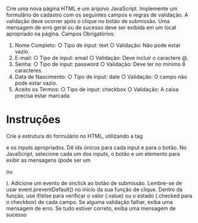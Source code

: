  Crie uma nova página HTML e um arquivo JavaScript. Implemente um formulário de cadastro com os 
seguintes campos e regras de validação. A validação deve ocorrer após o clique no botão de submissão. 
Uma mensagem de erro geral ou de sucesso deve ser exibida em um local apropriado na página.
 Campos Obrigatórios:
 1. Nome Completo:
 ○ Tipo de input: text
 ○ Validação: Não pode estar vazio.
 2. E-mail:
 ○ Tipo de input: email
 ○ Validação: Deve incluir o caractere @.
 3. Senha:
 ○ Tipo de input: password
 ○ Validação: Deve ter no mínimo 8 caracteres.
 4. Data de Nascimento:
 ○ Tipo de input: date
 ○ Validação: O campo não pode estar vazio.
 5. Aceito os Termos:
 ○ Tipo de input: checkbox
 ○ Validação: A caixa precisa estar marcada
# Instruções

 Crie a estrutura do formulário no HTML, utilizando a tag <form> e os inputs apropriados. Dê ids 
únicos para cada input e para o botão.
 No JavaScript, selecione cada um dos inputs, o botão e um elemento para exibir as mensagens (pode 
ser um <p> ou <div>).
 Adicione um evento de onclick ao botão de submissão.
 Lembre-se de usar event.preventDefault() no início da sua função de clique.
 Dentro da função, use if/else para verificar o valor (.value) ou o estado (.checked para o checkbox) 
de cada campo.
 Se alguma validação falhar, exiba uma mensagem de erro. Se tudo estiver correto, exiba uma mensagem 
de sucesso
